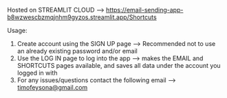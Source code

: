 Hosted on STREAMLIT CLOUD --> https://email-sending-app-b8wzwescbzmqjnhm9gyzos.streamlit.app/Shortcuts

Usage:
1. Create account using the SIGN UP page --> Recommended not to use an already existing password and/or email
2. Use the LOG IN page to log into the app --> makes the EMAIL and SHORTCUTS pages available, and saves all data under the account you logged in with
3. For any issues/questions contact the following email --> timofeysona@gmail.com
